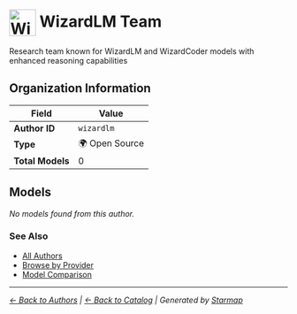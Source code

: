 # <img src="https://raw.githubusercontent.com/agentstation/starmap/master/internal/embedded/logos/wizardlm.svg" alt="WizardLM Team logo" width="48" height="48" style="vertical-align: middle;"> WizardLM Team
  
  
  
Research team known for WizardLM and WizardCoder models with enhanced reasoning capabilities
  
  
## Organization Information
  
| Field | Value |
|---------|---------|
| **Author ID** | `wizardlm` |
| **Type** | 🌍 Open Source |
| **Total Models** | 0 |

  
## Models
  
*No models found from this author.*
  
### See Also
  
- [All Authors](../)
- [Browse by Provider](../../providers/)
- [Model Comparison](../../models/)
  
---
*_[← Back to Authors](../) | [← Back to Catalog](../../) | Generated by [Starmap](https://github.com/agentstation/starmap)_*